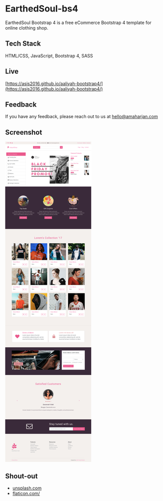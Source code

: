 # EarthedSoul-bs4
EarthedSoul Bootstrap 4 is a free eCommerce Bootstrap 4 template for online clothing shop.

## Tech Stack
HTML/CSS, JavaScript, Bootstrap 4, SASS

## Live
[https://asis2016.github.io/aaliyah-bootstrap4/](https://asis2016.github.io/aaliyah-bootstrap4/)

## Feedback
If you have any feedback, please reach out to us at hello@amaharjan.com

## Screenshot
![Screenshot](/screenshots/screenshot-v1.png)


## Shout-out
 - [unsplash.com](https://unsplash.com/)
 - [flaticon.com/](https://www.flaticon.com/)
